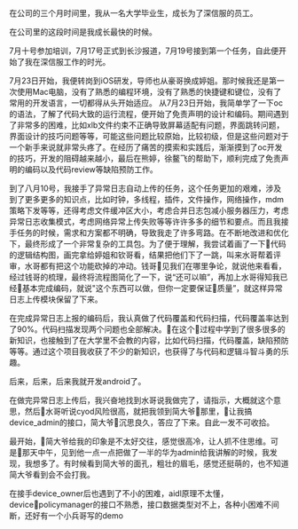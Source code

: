 在公司的三个月时间里，我从一名大学毕业生，成长为了深信服的员工。

在公司里的这段时间是我成长最快的时候。

7月十号参加培训，7月17号正式到长沙报道，7月19号接到第一个任务，自此便开始了我在深信服工作的时光。

7月23日开始，我便转岗到iOS研发，导师也从豪哥换成婷姐。那时候我还是第一次使用Mac电脑，没有了熟悉的编程环境，没有了熟悉的快捷键和键位，没有了常用的开发语言，一切都得从头开始适应。
从7月23日开始，我简单学了一下oc的语法，了解了代码大致的运行流程，便开始了免责声明的设计和编码。期间遇到了非常多的困难，比如xlb文件约束不正确导致屏幕适配有问题，界面跳转问题，界面设计的技巧问题等等，可能这些问题比较原始，比较初级，但是这些问题对于一个新手来说就非常头疼了。在经历了痛苦的摸索和实践后，渐渐摸到了oc开发的技巧，开发的阻碍越来越小，最后在熊婷，徐鳌飞的帮助下，顺利完成了免责声明的编码以及代码review等缺陷预防工作。

到了八月10号，我接手了异常日志自动上传的任务，这个任务更加的艰难，涉及到了更多更多的知识点，比如时钟，多线程，插件，文件操作，网络操作，mdm策略下发等等，还得考虑文件缓冲区大小，考虑合并日志包减小服务器压力，考虑异常日志收集模式，考虑网络异常上传失败等等许许多多的细节和要点。而且我接手任务的时候，需求和方案都不明确，导致我走了许多弯路。在不断地改进和优化下，最终形成了一个非常复杂的工具包。为了便于理解，我尝试着画了一下代码的逻辑结构图，画完拿给婷姐和钦哥看，结果把他们下了一跳，叫来水哥帮着评审，水哥都有把这个功能砍掉的冲动。钱哥见我们在哪里争论，就说他来看看，经过钱哥的梳理，最终将流程图简化了一下，说“还可以嘛”，再加上水哥得知我已经基本完成编码，就说"这个东西可以做，但你一定要保证质量”，就这样异常日志上传模块保留了下来。

在完成异常日志上报的编码后，我认真做了代码覆盖和代码扫描，代码覆盖率达到了90%。代码扫描发现两个问题也全部解决。在这个过程中学到了很多很多的新知识，也接触到了在大学里不会教的内容，比如代码扫描，代码覆盖，缺陷预防等等。通过这个项目我收获了不少的新知识，也获得了与代码和逻辑斗智斗勇的乐趣。

后来，后来，后来我就开发android了。

在做完异常日志上传后，我兴奋地找到水哥说我做完了，请指示，大概就这个意思，然后水哥听说cyod风险很高，就把我领到简大爷那里，让我搞device_admin的接口，简大爷沉思良久，答应了下来。自此一发不可收拾。

最开始，简大爷给我的印象是不太好交往，感觉很高冷，让人抓不住思维。可是那天中午，见到他一点一点把做了一半的华为admin给我讲解的时候，我发现，我想多了。有时候看到简大爷的面孔，粗壮的眉毛，感觉还挺萌的，也不知道简大爷看到会不会打我。

在接手device_owner后也遇到了不小的困难，aidl原理不太懂，devicepolicymanager的接口不熟悉，接口数据类型对不上，各种小困难不间断，还好有一个小兵哥写的demo
